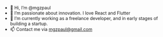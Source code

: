 - 👋 Hi, I’m @mgzpaul
- 👀 I’m passionate about innovation. I love React and Flutter
- 🌱 I’m currently working as a freelance developer, and in early stages of building a startup. 
- 📫 Contact me via mgzpaul@gmail.com

<!---
mgzpaul/mgzpaul is a ✨ special ✨ repository because its `README.md` (this file) appears on your GitHub profile.
You can click the Preview link to take a look at your changes.
--->
